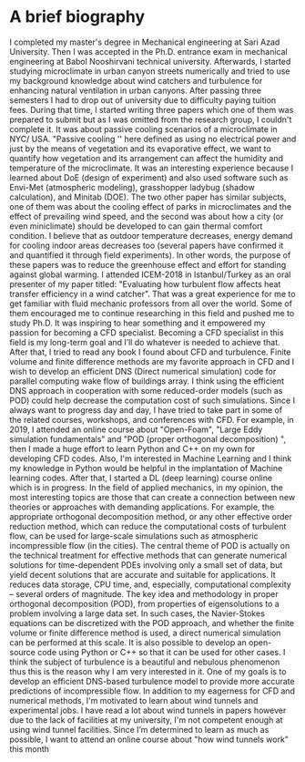 # A brief biography

I completed my master's degree in Mechanical engineering at Sari Azad University. Then I was accepted in the Ph.D. entrance exam in mechanical engineering at Babol Nooshirvani technical university. Afterwards, I started studying microclimate in urban canyon streets numerically and tried to use my background knowledge about wind catchers and turbulence for enhancing natural ventilation in urban canyons. After passing three semesters I had to drop out of university due to difficulty paying tuition fees.
During that time, I started writing three papers which one of them was prepared to submit but as I was omitted from the research group, I couldn't complete it. It was about passive cooling scenarios of a microclimate in NYC/ USA. "Passive cooling '' here defined as using no electrical power and just by the means of vegetation and its evaporative effect, we want to quantify how vegetation and its arrangement can affect the humidity and temperature of the microclimate. It was an interesting experience because I learned about DoE (design of experiment) and also used software such as Envi-Met (atmospheric modeling), grasshopper ladybug (shadow calculation), and Minitab (DOE). The two other paper has similar subjects, one of them was about the cooling effect of parks in microclimates and the effect of prevailing wind speed, and the second was about how a city (or even miniclimate) should be developed to can gain thermal comfort condition. I believe that as outdoor temperature decreases, energy demand for cooling indoor areas decreases too (several papers have confirmed it and quantified it through field experiments). In other words, the purpose of these papers was to reduce the greenhouse effect and effort for standing against global warming.
I attended ICEM-2018 in Istanbul/Turkey as an oral presenter of my paper titled: "Evaluating how turbulent flow affects heat transfer efficiency in a wind catcher". That was a great experience for me to get familiar with fluid mechanic professors from all over the world. Some of them encouraged me to continue researching in this field and pushed me to study Ph.D. It was inspiring to hear something and it empowered my passion for becoming a CFD specialist.
Becoming a CFD specialist in this field is my long-term goal and I’ll do whatever is needed to achieve that. After that, I tried to read any book I found about CFD and turbulence. Finite volume and finite difference methods are my favorite approach in CFD and I wish to develop an efficient DNS (Direct numerical simulation) code for parallel computing wake flow of buildings array. I think using the efficient DNS approach in cooperation with some reduced-order models (such as POD) could help decrease the computation cost of such simulations.
Since I always want to progress day and day, I have tried to take part in some of the related courses, workshops, and conferences with CFD. For example, in 2019, I attended an online course about "Open-Foam", "Large Eddy simulation fundamentals" and "POD (proper orthogonal decomposition) ", then I made a huge effort to learn Python and C++ on my own for developing CFD codes. Also, I'm interested in Machine Learning and I think my knowledge in Python would be helpful in the implantation of Machine learning codes. After that, I started a DL (deep learning) course online which is in progress. 
In the field of applied mechanics, in my opinion, the most interesting topics are those that can create a connection between new theories or approaches with demanding applications. For example, the appropriate orthogonal decomposition method, or any other effective order reduction method, which can reduce the computational costs of turbulent flow, can be used for large-scale simulations such as atmospheric incompressible flow (in the cities). The central theme of POD is actually on the technical treatment for effective methods that can generate numerical solutions for time-dependent PDEs involving only a small set of data, but yield decent solutions that are accurate and suitable for applications. It reduces data storage, CPU time, and, especially, computational complexity – several orders of magnitude. The key idea and methodology in proper orthogonal decomposition (POD), from properties of eigensolutions to a problem involving a large data set. In such cases, the Navier-Stokes equations can be discretized with the POD approach, and whether the finite volume or finite difference method is used, a direct numerical simulation can be performed at this scale. It is also possible to develop an open-source code using Python or C++ so that it can be used for other cases.
I think the subject of turbulence is a beautiful and nebulous phenomenon thus this is the reason why I am very interested in it. One of my goals is to develop an efficient DNS-based turbulence model to provide more accurate predictions of incompressible flow.
In addition to my eagerness for CFD and numerical methods, I'm motivated to learn about wind tunnels and experimental jobs. I have read a lot about wind tunnels in papers however due to the lack of facilities at my university, I'm not competent enough at using wind tunnel facilities. Since I’m determined to learn as much as possible, I want to attend an online course about "how wind tunnels work" this month
